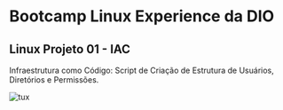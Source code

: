 # Bootcamp Linux Experience da DIO

## Linux Projeto 01 - IAC

Infraestrutura como Código: Script de Criação de Estrutura de Usuários, Diretórios e Permissões.

![tux](https://user-images.githubusercontent.com/101996367/181934978-d25653f7-f4a8-433d-b1f1-cfa22367d1c6.png)

